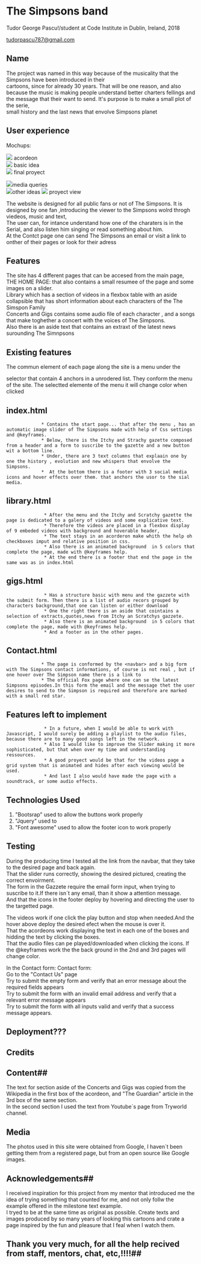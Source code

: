 # The Simpsons band 

 Tudor George Pascu!/student at Code Institute in Dublin, Ireland, 2018


 tudorpascu787@gmail.com 



## Name
The project was named in this way because of the musicality that the Simpsons have been introduced in their  
cartoons, since for already 30 years. That will be one reason, and also because the music is making people understand better charters fellings and the message that their want to send. It's purpose is to make a small plot of the serie,  
small history and the last news that  envolve Simpsons planet


##  User experience   
Mochups:

![](https://github.com/Rahmenordnung/project-M/blob/master/assets/images%20mokup/acordeon%20view.jpg) acordeon  
![](https://github.com/Rahmenordnung/project-M/blob/master/assets/images%20mokup/basic%20idea.jpg) basic idea  
![](https://github.com/Rahmenordnung/project-M/blob/master/assets/images%20mokup/final%20proyect.jpg) final proyect  

![](https://github.com/Rahmenordnung/project-M/blob/master/assets/images%20mokup/media%20queries.jpg)media queries  
![](https://github.com/Rahmenordnung/project-M/blob/master/assets/images%20mokup/other%20ideas.jpg)other ideas
![](https://github.com/Rahmenordnung/project-M/blob/master/assets/images%20mokup/view%20from%20all%20pages.jpg) proyect view





The website is designed for all public fans or not of The Simpsons. It is designed by one fan ,introducing the viewer to the Simpsons wolrd throgh viedeos, music and text,  
The user can, for intance understand how one of the charaters is in the Serial, and also listen him singing or read something about him.  
At the Contct page one can send The Simpsons an email or visit a link to onther of their pages or look for their adress  




## Features 
The site has 4 different pages that can be accesed from the main page, THE HOME PAGE: that also contains a small resumee of the page and some images on a slider.  
                Library which has  a section of videos in a flexbox table with an aside collapsible that has short information about each characters of the The Simspon Family  
                Concerts and Gigs contains some audio file of each character , and a songs that make toghether a concert with the voices of The Simpsons.  
                 Also there is an aside text that contains an extraxt of the latest news surounding The Simnpsons  



## Existing features 

The commun element of each page along the site is a menu under the <nav> selector that contain 4 anchors  in a unrodered list. They conform the menu of the site. The selectted elemente of the menu it will change color when clicked    
## index.html ##
                 * Contains the start page... that after the menu , has an automatic image slider of The Simpsons made with help of Css settings and @keyframes.  
                 * Below, there is the Itchy and Strachy gazette composed from a header and a form to suscribe to the gazette and a new button wit a bottom line.  
                 * Under, there are 3 text columns that explaain one by one the history , evolution and new whispers that envolve the Simpsons.  
                 *  At the bottom there is a footer with 3 social media icons and hover effects over them. that anchors the usor to the sial media.      
## library.html ##
                  * After the menu and the Itchy and Scratchy gazette the page is dedicated to a galery of videos and some explicative text.   
                  * Therefore the videos are placed in a flexbox display of 9 embeded videos with background and hoverable header,   
                  * The text stays in an acorderon make whith the help oh checkboxes imput and relative position in css.  
                  * Also there is an animated background  in 5 colors that complete the page, made with @keyframes help.  
                  * At the end there is a footer that end the page in the same was as in index.html  
## gigs.html ##
                  * Has a structure basic with menu and the gazzete with the submit form. Then there is a list of audio recors grouped by characters background,that one can listen or either download   
                  * One the right there is an aside that cointains a selection of extracts,quotes,news from Itchy an Scratchys gazzete.  
                  * Also there is an animated background  in 5 colors that complete the page, made with @keyframes help.  
                  * And a footer as in the other pages.  
## Contact.html ##
                 * The page is conformed by the <navbar> and a big form with The Simpsons contact informations, of course is not real , but if one hover over The Simpson name there is a link to   
                 * The official Fox page where one can se the latest Simpsons episodes.In this form the email and the message thet the user desires to send to the Simpson is required and therefore are marked with a small red star.  
 
## Features left to implement 
                  * In a future, when I would be able to work with Javascript, I would surely be adding a playlist to the audio files, because there are to many good songs left in the network.  
                  * Also I would like to improve the Slider making it more sophisticated, but that when over my time and understanding ressources.  
                  * A good proyect would be that for the videos page a grid system that is animated and hides after each viewing would be used.  
                  * And last I also would have made the page with a soundtrack, or some audio effects.  

## Technologies Used 

1. "Bootsrap" used to allow the buttons work properly   
2. "Jquery" used to    
3.  "Font awesome" used to allow the footer icon to work properly  

## Testing 

During the producing time I tested all the link from the navbar, that they take to the desired page and back again.  
That the slider runs correctly, showing the desired pictured, creating  the correct envoirment.  
The form in the Gazzete require the email form input, when trying to suscribe to it.If there isn´t any email, than it show a attention message.  
And that the icons in the footer deploy by hovering and directing the user to the targetted page.  

The videos work if one click the play button and stop when needed.And the hover above deploy the desired efect when the mouse is over it.  
That the acordeons work displaying the text in each one of the boxes and hidding the text by clicking the boxes.  
That the audio files can pe played/downloaded when clicking the icons. 
If the  @keyframes work the the back ground in the 2nd and 3rd pages will change color.  
 
 In the Contact form: Contact form:  
Go to the "Contact Us" page  
Try to submit the empty form and verify that an error message about the required fields appears  
Try to submit the form with an invalid email address and verify that a relevant error message appears  
Try to submit the form with all inputs valid and verify that a success message appears.  

## Deployment???




## Credits  

## Content##
The text for section aside of the Concerts and Gigs was copied from the Wikipedia in the first box of the acordeon, and "The Guardian" article in the 3rd box of the same section.  
In the second section I used the text from Youtube´s page from Tryworld channel.    
## Media ##
The photos used in this site were obtained from Google, I haven´t been getting them from a registered page, but from an open source like Google images.  
## Acknowledgements## 
I received inspiration for this project from my mentor that introduced me the idea of trying something that counted for me, and not only follw the example offered in the milestone text example.  
I tryed to be at the same time as original as possible. Create texts and images produced by so many years of looking this cartoons and crate a page  inspired by the fun and pleasure that I feal when I watch them.  

## Thank you very much, for all the help recived from staff, mentors, chat, etc,!!!!## 

